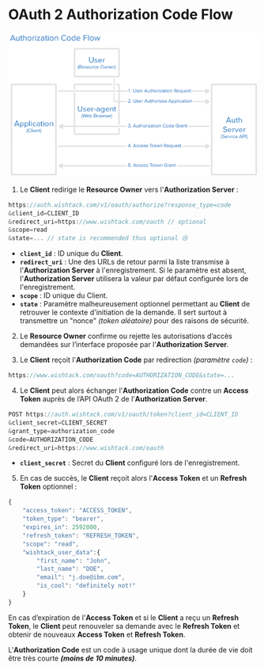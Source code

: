 # OAuth 2 Authorization Code Flow

![OAuth 2 Authorization Code Flow](../../.gitbook/assets/oauth2-authorization-code-flow.png)

1. Le **Client** redirige le **Resource Owner** vers l'**Authorization Server** :

```javascript
https://auth.wishtack.com/v1/oauth/authorize?response_type=code
&client_id=CLIENT_ID
&redirect_uri=https://www.wishtack.com/oauth // optional
&scope=read
&state=... // state is recommended thus optional 😢
```

* **`client_id`** : ID unique du **Client**.
* **`redirect_uri`** : Une des URLs de retour parmi la liste transmise à l'**Authorization Server** à l'enregistrement. Si le paramètre est absent, l'**Authorization Server** utilisera la valeur par défaut configurée lors de l'enregistrement.
* **`scope`** : ID unique du Client.
* **`state`** : Paramètre malheureusement optionnel permettant au **Client** de retrouver le contexte d'initiation de la demande. Il sert surtout à transmettre un "nonce" _\(token aléatoire\)_ pour des raisons de sécurité. 

2. Le **Resource Owner** confirme ou rejette les autorisations d’accès demandées sur l’interface proposée par l'**Authorization Server**.

3. Le **Client** reçoit l'**Authorization Code** par redirection _\(paramètre `code`\)_ :

```javascript
https://www.wishtack.com/oauth?code=AUTHORIZATION_CODE&state=...
```

4. Le **Client** peut alors échanger l'**Authorization Code** contre un **Access Token** auprès de l’API OAuth 2 de l'**Authorization Server**.

```javascript
POST https://auth.wishtack.com/v1/oauth/token?client_id=CLIENT_ID
&client_secret=CLIENT_SECRET
&grant_type=authorization_code
&code=AUTHORIZATION_CODE
&redirect_uri=https://www.wishtack.com/oauth
```

* **`client_secret`** : Secret du **Client** configuré lors de l'enregistrement.

5. En cas de succès, le **Client** reçoit alors l'**Access Token** et un **Refresh Token** optionnel :

```javascript
{
    "access_token": "ACCESS_TOKEN",
    "token_type": "bearer",
    "expires_in": 2592000,
    "refresh_token": "REFRESH_TOKEN",
    "scope": "read",
    "wishtack_user_data":{
        "first_name": "John",
        "last_name": "DOE",
        "email": "j.doe@ibm.com",
        "is_cool": "definitely not!"
    }
}
```

En cas d’expiration de l'**Access Token** et si le **Client** a reçu un **Refresh Token**, le **Client** peut renouveler sa demande avec le **Refresh Token** et obtenir de nouveaux **Access Token** et **Refresh Token**.

L'**Authorization Code** est un code à usage unique dont la durée de vie doit être très courte _**\(moins de 10 minutes\)**_.

